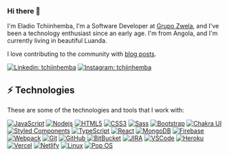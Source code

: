 ### Hi there 👋

I'm Eladio Tchiinhemba,  I'm a Software Developer at [Grupo Zwela](https://grupozwela.com), and I've been a technology enthusiast since an early age. I'm from Angola, and I'm currently living in beautiful Luanda.

I love contributing to the community with [blog posts](https://tchiinhemba.medium.com).

[![Linkedin: tchiinhemba](https://img.shields.io/badge/-Linkedin-blue?style=flat-square&logo=Linkedin&logoColor=white&link=https://www.linkedin.com/in/tchiinhemba/)](https://www.linkedin.com/in/tchiinhemba/)
[![Instagram: tchiinhemba](https://img.shields.io/badge/Instagram-E4405F?style=flat-square&logo=instagram&logoColor=white&link=https://www.instagram.com/tchiinhemba)](https://www.instagram.com/tchiinhemba)

## ⚡ Technologies

These are some of the technologies and tools that I work with:

<a href="https://developer.mozilla.org/en-US/docs/Web/JavaScript">![JavaScript](https://img.shields.io/badge/-JavaScript-black?style=flat-square&logo=javascript)</a>
<a href="https://nodejs.org/en/docs/">![Nodejs](https://img.shields.io/badge/-Nodejs-339933?style=flat-square&logo=Node.js&logoColor=white)</a>
<a href="">![HTML5](https://img.shields.io/badge/-HTML5-E34F26?style=flat-square&logo=html5&logoColor=white)</a>
<a href="">![CSS3](https://img.shields.io/badge/-CSS3-1572B6?style=flat-square&logo=css3)</a>
<a href="">![Sass](https://img.shields.io/badge/-Sass-CC6699?style=flat-square&logo=sass&logoColor=white)</a>
<a href="">![Bootstrap](https://img.shields.io/badge/-Bootstrap-563D7C?style=flat-square&logo=bootstrap)</a>
<a href="">![Chakra UI](https://img.shields.io/badge/Chakra--UI-319795?style=flat-square&logo=chakra-ui&logoColor=white)</a>
<a href="">![Styled Components](https://img.shields.io/badge/styled--components-DB7093?style=flat-square&logo=styled-components&logoColor=white)</a>
<a href="">![TypeScript](https://img.shields.io/badge/TypeScript-007ACC?style=flat-square&logo=typescript&logoColor=white)</a>
<a href="">![React](https://img.shields.io/badge/React-20232A?style=flat-square&logo=react&logoColor=61DAFB)</a>
<a href="">![MongoDB](https://img.shields.io/badge/-MongoDB-black?style=flat-square&logo=mongodb)</a>
<a href="">![Firebase](https://img.shields.io/badge/Firebase-FFCA28?style=flat-square&logo=firebase&logoColor=white)</a>
<a href="">![Webpack](https://img.shields.io/badge/Webpack-8DD6F9?style=flat-square&logo=Webpack&logoColor=white)</a>
<a href="">![Git](https://img.shields.io/badge/-Git-black?style=flat-square&logo=git)</a>
<a href="">![GitHub](https://img.shields.io/badge/-GitHub-181717?style=flat-square&logo=github)</a>
<a href="">![BitBucket](https://img.shields.io/badge/-BitBucket-darkblue?style=flat-square&logo=bitbucket)</a>
<a href="">![JIRA](https://img.shields.io/badge/-JIRA-0052CC?style=flat-square&logo=jira)</a>
<a href="">![VSCode](https://img.shields.io/badge/-VSCode-007ACC?style=flat-square&logo=visual-studio-code&logoColor=white)</a>
<a href="">![Heroku](https://img.shields.io/badge/Heroku-430098?style=flat-square&logo=heroku&logoColor=white)</a>
<a href="">![Vercel](https://img.shields.io/badge/Vercel-000000?style=flat-square&logo=vercel&logoColor=white)</a>
<a href="">![Netlify](https://img.shields.io/badge/Netlify-00C7B7?style=flat-square&logo=netlify&logoColor=white)</a>
<a href="">![Linux](https://img.shields.io/badge/Linux-FCC624?style=flat-square&logo=linux&logoColor=black)</a>
<a href="">![Pop OS](https://img.shields.io/badge/Pop!_OS-48B9C7?style=flat-square&logo=Pop!_OS&logoColor=white)</a>

